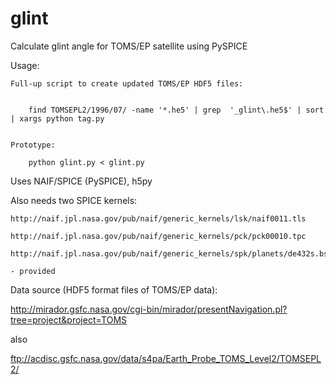 # glint
Calculate glint angle for TOMS/EP satellite using PySPICE


Usage:

    Full-up script to create updated TOMS/EP HDF5 files:


        find TOMSEPL2/1996/07/ -name '*.he5' | grep  '_glint\.he5$' | sort | xargs python tag.py


    Prototype:

        python glint.py < glint.py



Uses NAIF/SPICE (PySPICE), h5py

Also needs two SPICE kernels:

    http://naif.jpl.nasa.gov/pub/naif/generic_kernels/lsk/naif0011.tls
  
    http://naif.jpl.nasa.gov/pub/naif/generic_kernels/pck/pck00010.tpc

    http://naif.jpl.nasa.gov/pub/naif/generic_kernels/spk/planets/de432s.bsp

    - provided

Data source (HDF5 format files of TOMS/EP data):

  http://mirador.gsfc.nasa.gov/cgi-bin/mirador/presentNavigation.pl?tree=project&project=TOMS

also

  ftp://acdisc.gsfc.nasa.gov/data/s4pa/Earth_Probe_TOMS_Level2/TOMSEPL2/
